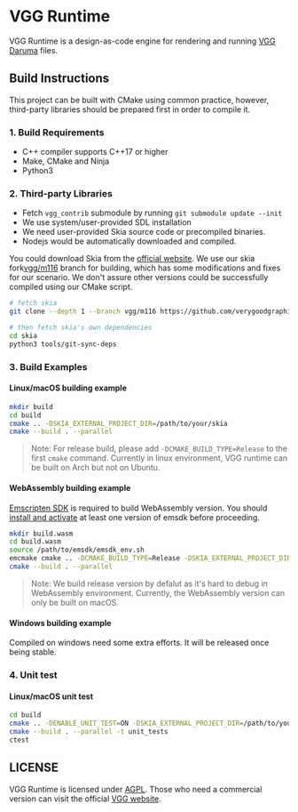 # VGG Runtime

VGG Runtime is a design-as-code engine for rendering and running [VGG Daruma](https://verygoodgraphics.com/daruma) files.

## Build Instructions

This project can be built with CMake using common practice, however, third-party libraries should be prepared first in order to compile it.

### 1. Build Requirements

- C++ compiler supports C++17 or higher
- Make, CMake and Ninja
- Python3

### 2. Third-party Libraries

- Fetch `vgg_contrib` submodule by running `git submodule update --init`
- We use system/user-provided SDL installation
- We need user-provided Skia source code or precompiled binaries.
- Nodejs would be automatically downloaded and compiled.

You could download Skia from the [official website](https://skia.org/docs/user/download/). We use our skia fork[vgg/m116](https://github.com/verygoodgraphics/skia/tree/vgg/m116) branch for building, which has some modifications and fixes for our scenario. We don't assure other versions could be successfully compiled using our CMake script.

```bash
# fetch skia
git clone --depth 1 --branch vgg/m116 https://github.com/verygoodgraphics/skia.git

# then fetch skia's own dependencies
cd skia
python3 tools/git-sync-deps
```

### 3. Build Examples

#### Linux/macOS building example

```bash
mkdir build
cd build
cmake .. -DSKIA_EXTERNAL_PROJECT_DIR=/path/to/your/skia
cmake --build . --parallel
```

> Note: For release build, please add `-DCMAKE_BUILD_TYPE=Release` to the first `cmake` command. Currently in linux environment, VGG runtime can be built on Arch but not on Ubuntu.

#### WebAssembly building example

[Emscripten SDK](https://github.com/emscripten-core/emscripten) is required to build WebAssembly version. You should [install and activate](https://emscripten.org/docs/getting_started/downloads.html#installation-instructions-using-the-emsdk-recommended) at least one version of emsdk before proceeding.

```bash
mkdir build.wasm
cd build.wasm
source /path/to/emsdk/emsdk_env.sh
emcmake cmake .. -DCMAKE_BUILD_TYPE=Release -DSKIA_EXTERNAL_PROJECT_DIR=/path/to/your/skia
cmake --build . --parallel
```

> Note: We build release version by defalut as it's hard to debug in WebAssembly environment. Currently, the WebAssembly version can only be built on macOS.

#### Windows building example

Compiled on windows need some extra efforts. It will be released once being stable.

### 4. Unit test

#### Linux/macOS unit test
```bash
cd build
cmake .. -DENABLE_UNIT_TEST=ON -DSKIA_EXTERNAL_PROJECT_DIR=/path/to/your/skia
cmake --build . --parallel -t unit_tests
ctest
```

## LICENSE

VGG Runtime is licensed under [AGPL](./LICENSE). Those who need a commercial version can visit the official [VGG website](https://verygoodgraphics.com/).
